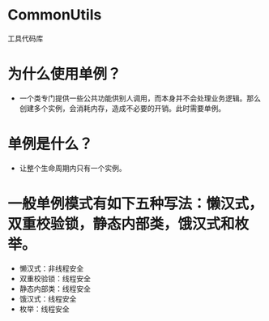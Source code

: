 # CommonUtils
工具代码库

 # 为什么使用单例？
 * 一个类专门提供一些公共功能供别人调用，而本身并不会处理业务逻辑。那么创建多个实例，会消耗内存，造成不必要的开销。此时需要单例。
 # 单例是什么？
 * 让整个生命周期内只有一个实例。
 # 一般单例模式有如下五种写法：懒汉式，双重校验锁，静态内部类，饿汉式和枚举。
 * 懒汉式：非线程安全
 * 双重校验锁：线程安全
 * 静态内部类：线程安全
 * 饿汉式：线程安全
 * 枚举：线程安全

